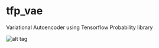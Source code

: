 # tfp_vae
Variational Autoencoder using Tensorflow Probability library

![alt tag](assets/afb79a4e-2d54-439e-bde0-74e1ebeb6efe.gif)



